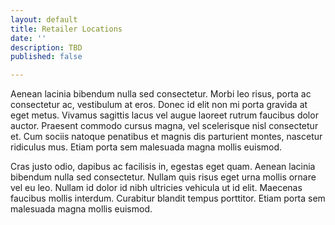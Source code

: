 ```yaml
---
layout: default
title: Retailer Locations
date: ''
description: TBD
published: false

---
```

Aenean lacinia bibendum nulla sed consectetur. Morbi leo risus, porta ac consectetur ac, vestibulum at eros. Donec id elit non mi porta gravida at eget metus. Vivamus sagittis lacus vel augue laoreet rutrum faucibus dolor auctor. Praesent commodo cursus magna, vel scelerisque nisl consectetur et. Cum sociis natoque penatibus et magnis dis parturient montes, nascetur ridiculus mus. Etiam porta sem malesuada magna mollis euismod.

Cras justo odio, dapibus ac facilisis in, egestas eget quam. Aenean lacinia bibendum nulla sed consectetur. Nullam quis risus eget urna mollis ornare vel eu leo. Nullam id dolor id nibh ultricies vehicula ut id elit. Maecenas faucibus mollis interdum. Curabitur blandit tempus porttitor. Etiam porta sem malesuada magna mollis euismod.